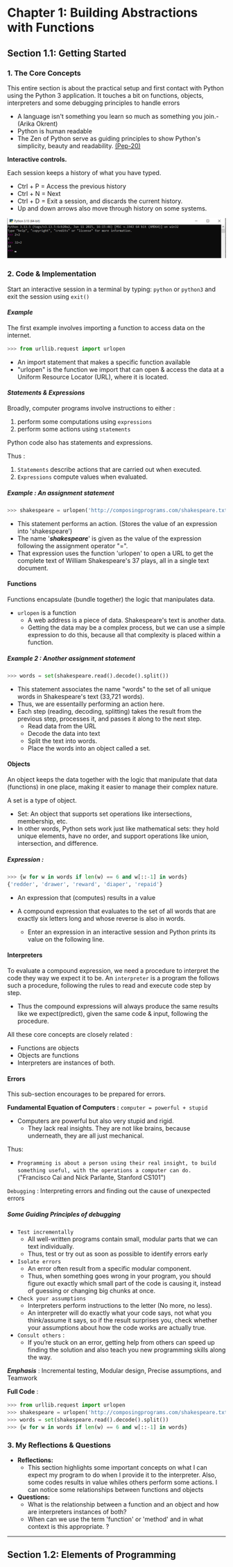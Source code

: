 # Chapter 1: Building Abstractions with Functions

## Section 1.1: Getting Started

### 1. The Core Concepts
This entire section is about the practical setup and first contact with Python using the Python 3 application. It touches a bit on functions, objects, interpreters and some debugging principles to handle errors

- A language isn't something you learn so much as something you join.- (Arika Okrent)
- Python is human readable
- The Zen of Python serve as guiding principles to show Python's simplicity, beauty and readability. [(Pep-20)](https://peps.python.org/pep-0020/)



**Interactive controls.** 

Each session keeps a history of what you have typed. 

- Ctrl + P = Access the previous history
- Ctrl + N = Next
- Ctrl + D = Exit a session, and discards the current history.  
- Up and down arrows also move through history on some systems.

![alt text](image.png)

### 2. Code & Implementation

Start an interactive session in a terminal by typing: `python` or `python3`
and exit the session using `exit()`

#### ***Example*** 
The first example involves importing a function to access data on the internet.

```python
>>> from urllib.request import urlopen
```

- An import statement that makes a specific function available
- "urlopen" is the function we import that can open & access the data at a Uniform Resource Locator (URL), where it is located.

#### ***Statements & Expressions***
Broadly, computer programs involve instructions to either : 

1. perform some computations using `expressions`
2. perform some actions using `statements`

Python code also has statements and expressions. 

Thus : 
1. `Statements` describe actions that are carried out when executed.
2. `Expressions` compute values when evaluated. 

##### Example : An assignment statement

```python
>>> shakespeare = urlopen('http://composingprograms.com/shakespeare.txt')
```

- This statement performs an action. (Stores the value of an expression into 'shakespeare')
- The name '***shakespeare***' is given as the value of the expression following the assignment operator "=".
- That expression uses the function 'urlopen' to open a URL to get the complete text of William Shakespeare's 37 plays, all in a single text document.

#### Functions
Functions encapsulate (bundle together) the logic that manipulates data. 

- `urlopen` is a function
  - A web address is a piece of data. Shakespeare's text is another data.
  - Getting the data may be a complex process, but we can use a simple expression to do this, because all that complexity is placed within a function.

##### Example 2 : Another assignment statement

```python
>>> words = set(shakespeare.read().decode().split())
```

- This statement associates the name "words" to the set of all unique words in Shakespeare's text (33,721 words).
- Thus, we are essentailly performing an action here. 
- Each step (reading, decoding, splitting) takes the result from the previous step, processes it, and passes it along to the next step.
  - Read data from the URL
  - Decode the data into text
  - Split the text into words.
  - Place the words into an object called a set.

#### Objects
An object keeps the data together with the logic that manipulate that data (functions) in one place, making it easier to manage their complex nature.

A set is a type of object.
  - Set: An object that supports set operations like intersections, membership, etc.
  - In other words, Python sets work just like mathematical sets: they hold unique elements, have no order, and support operations like union, intersection, and difference.

##### Expression : 

```python
>>> {w for w in words if len(w) == 6 and w[::-1] in words}
{'redder', 'drawer', 'reward', 'diaper', 'repaid'}

```
- An expression that (computes) results in a value
- A compound expression that evaluates to the set of all words that are exactly six letters long and whose reverse is also in words.

    - Enter an expression in an interactive session and Python prints its value on the following line.

#### Interpreters
 To evaluate a compound expression, we need a procedure to interpret the code they way we expect it to be.
 An `interpreter` is a program the follows such a procedure, following the rules to read and execute code step by step. 
 - Thus the compound expressions will always produce the same results like we expect(predict), given the same code & input, following the procedure.


All these core concepts are closely related : 
- Functions are objects
- Objects are functions
- Interpreters are instances of both.

#### Errors

This sub-section encourages to be prepared for errors.

**Fundamental Equation of Computers :**
`computer = powerful + stupid `

- Computers are powerful but also very stupid and rigid.
  - They lack real insights. They are not like brains, because underneath, they are all just mechanical.

Thus: 
  - `Programming is about a person using their real insight, to build something useful, with the operations a computer can do.`
                ("Francisco Cai and Nick Parlante, Stanford CS101")

`Debugging` : Interpreting errors and finding out the cause of unexpected errors


##### Some Guiding Principles of debugging

- `Test incrementally` 
  - All well-written programs contain small, modular parts that we can text individually.
  - Thus, test or try out as soon as possible to identify errors early
- `Isolate errors` 
  - An error often result from a specific modular component.
  - Thus, when something goes wrong in your program, you should figure out exactly which small part of the code is causing it, instead of guessing or changing big chunks at once.
- `Check your assumptions` 
  - Interpreters perform instructions to the letter (No more, no less).
  - An interpreter will do exactly what your code says, not what you think/assume it says, so if the result surprises you, check whether your assumptions about how the code works are actually true.
- `Consult others` : 
  - If you’re stuck on an error, getting help from others can speed up finding the solution and also teach you new programming skills along the way.

***Emphasis*** : Incremental testing, Modular design, Precise assumptions, and Teamwork


**Full Code** : 

```python
>>> from urllib.request import urlopen
>>> shakespeare = urlopen('http://composingprograms.com/shakespeare.txt')
>>> words = set(shakespeare.read().decode().split())
>>> {w for w in words if len(w) == 6 and w[::-1] in words}
```


### 3. My Reflections & Questions

* **Reflections:** 
    * This section highlights some important concepts on what I can expect my program to do when I provide it to the interpreter. Also, some codes results in value whiles others perform some actions. I can notice some relationships between functions and objects
* **Questions:** 
    * What is the relationship between a function and an object and how are interpreters instances of both? 
    * When can we use the term 'function' or 'method' and in what context is this appropriate. ?

---

## Section 1.2:  Elements of Programming

